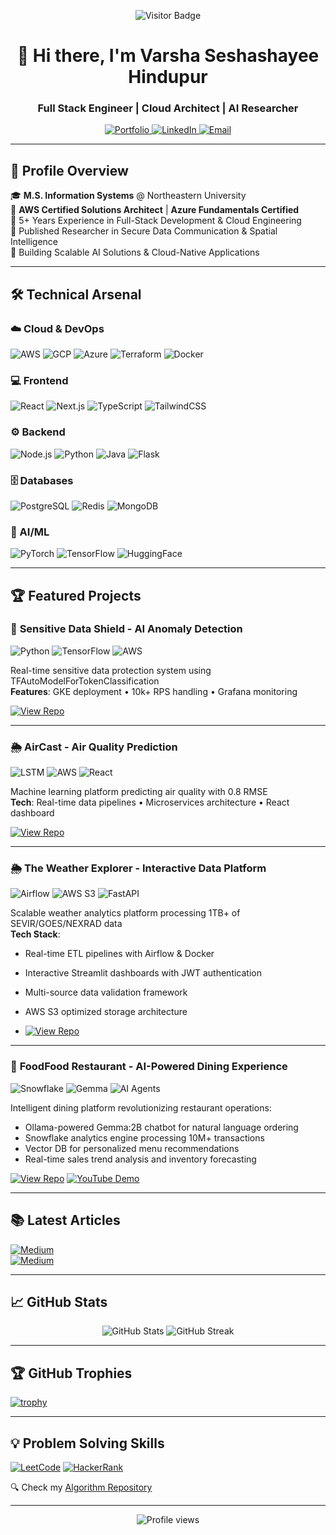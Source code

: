 <p align="center">
  <img src="https://visitor-badge.laobi.icu/badge?page_id=varshahindupur09.varshahindupur09" alt="Visitor Badge"/>
  <h1 align="center">🚀 Hi there, I'm Varsha Seshashayee Hindupur</h1>
  <h3 align="center">Full Stack Engineer | Cloud Architect | AI Researcher</h3>
</p>

<div align="center">
  <a href="https://varshahindupur.com" target="_blank">
    <img src="https://img.shields.io/badge/Portfolio-%23000000.svg?style=for-the-badge&logo=react&logoColor=white" alt="Portfolio"/>
  </a>
  <a href="https://www.linkedin.com/in/varsha-hindupur/" target="_blank">
    <img src="https://img.shields.io/badge/LinkedIn-0077B5?style=for-the-badge&logo=linkedin&logoColor=white" alt="LinkedIn"/>
  </a>
  <a href="mailto:varshashindupur@gmail.com">
    <img src="https://img.shields.io/badge/Email-D14836?style=for-the-badge&logo=gmail&logoColor=white" alt="Email"/>
  </a>
</div>

---

## 📌 Profile Overview

🎓 **M.S. Information Systems** @ Northeastern University  
🏅 **AWS Certified Solutions Architect** | **Azure Fundamentals Certified**  
💼 5+ Years Experience in Full-Stack Development & Cloud Engineering  
🔬 Published Researcher in Secure Data Communication & Spatial Intelligence  
🚀 Building Scalable AI Solutions & Cloud-Native Applications

---

## 🛠️ Technical Arsenal

### ☁️ Cloud & DevOps
![AWS](https://img.shields.io/badge/AWS-%23FF9900.svg?style=flat&logo=amazon-aws&logoColor=white)
![GCP](https://img.shields.io/badge/Google_Cloud-4285F4?style=flat&logo=google-cloud&logoColor=white)
![Azure](https://img.shields.io/badge/Azure-%230072C6.svg?style=flat&logo=microsoft-azure&logoColor=white)
![Terraform](https://img.shields.io/badge/Terraform-623CE4?style=flat&logo=terraform&logoColor=white)
![Docker](https://img.shields.io/badge/Docker-2496ED?style=flat&logo=docker&logoColor=white)

### 💻 Frontend
![React](https://img.shields.io/badge/React-20232A?style=flat&logo=react&logoColor=61DAFB)
![Next.js](https://img.shields.io/badge/Next.js-000000?style=flat&logo=nextdotjs&logoColor=white)
![TypeScript](https://img.shields.io/badge/TypeScript-007ACC?style=flat&logo=typescript&logoColor=white)
![TailwindCSS](https://img.shields.io/badge/Tailwind_CSS-38B2AC?style=flat&logo=tailwind-css&logoColor=white)

### ⚙️ Backend
![Node.js](https://img.shields.io/badge/Node.js-43853D?style=flat&logo=node.js&logoColor=white)
![Python](https://img.shields.io/badge/Python-3776AB?style=flat&logo=python&logoColor=white)
![Java](https://img.shields.io/badge/Java-ED8B00?style=flat&logo=openjdk&logoColor=white)
![Flask](https://img.shields.io/badge/Flask-000000?style=flat&logo=flask&logoColor=white)

### 🗄️ Databases
![PostgreSQL](https://img.shields.io/badge/PostgreSQL-316192?style=flat&logo=postgresql&logoColor=white)
![Redis](https://img.shields.io/badge/Redis-DC382D?style=flat&logo=redis&logoColor=white)
![MongoDB](https://img.shields.io/badge/MongoDB-4EA94B?style=flat&logo=mongodb&logoColor=white)

### 🤖 AI/ML
![PyTorch](https://img.shields.io/badge/PyTorch-EE4C2C?style=flat&logo=pytorch&logoColor=white)
![TensorFlow](https://img.shields.io/badge/TensorFlow-FF6F00?style=flat&logo=tensorflow&logoColor=white)
![HuggingFace](https://img.shields.io/badge/Hugging%20Face-FFD21E?style=flat&logo=huggingface&logoColor=black)

---

## 🏆 Featured Projects

### 🤖 **Sensitive Data Shield** - AI Anomaly Detection
![Python](https://img.shields.io/badge/Python-3776AB?style=flat&logo=python&logoColor=white)
![TensorFlow](https://img.shields.io/badge/TensorFlow-FF6F00?style=flat&logo=tensorflow&logoColor=white)
![AWS](https://img.shields.io/badge/AWS-FF9900?style=flat&logo=amazon-aws&logoColor=white)

Real-time sensitive data protection system using TFAutoModelForTokenClassification  
**Features**: GKE deployment • 10k+ RPS handling • Grafana monitoring

[![View Repo](https://img.shields.io/badge/View_Demo-FF6F00?style=for-the-badge)](https://github.com/varshahindupur09/Sensitive-Data-Shield-AI-Anomaly-Detection-Platform)

---

### 🌦️ **AirCast** - Air Quality Prediction
![LSTM](https://img.shields.io/badge/LSTM-FF6F00?style=flat&logo=keras&logoColor=white)
![AWS](https://img.shields.io/badge/AWS_S3-569A31?style=flat&logo=amazon-s3&logoColor=white)
![React](https://img.shields.io/badge/React-61DAFB?style=flat&logo=react&logoColor=black)

Machine learning platform predicting air quality with 0.8 RMSE  
**Tech**: Real-time data pipelines • Microservices architecture • React dashboard

[![View Repo](https://img.shields.io/badge/View_Demo-FF6F00?style=for-the-badge)](https://github.com/varshahindupur09/AirCast-Predicting-Air-Quality-Using-Machine-Learning)

<!--[![Demo](https://img.shields.io/badge/View_Demo-FF6F00?style=for-the-badge)](https://youtu.be/hNW7EwDtSws)-->

---

### 🌦️ **The Weather Explorer** - Interactive Data Platform
![Airflow](https://img.shields.io/badge/Airflow-017CEE?style=flat&logo=apacheairflow&logoColor=white)
![AWS S3](https://img.shields.io/badge/AWS_S3-569A31?style=flat&logo=amazon-s3&logoColor=white)
![FastAPI](https://img.shields.io/badge/FastAPI-009688?style=flat&logo=fastapi&logoColor=white)

Scalable weather analytics platform processing 1TB+ of SEVIR/GOES/NEXRAD data  
**Tech Stack**:  
- Real-time ETL pipelines with Airflow & Docker
- Interactive Streamlit dashboards with JWT authentication
- Multi-source data validation framework
- AWS S3 optimized storage architecture

- [![View Repo](https://img.shields.io/badge/View_Demo-FF6F00?style=for-the-badge)](https://github.com/varshahindupur09/Weather-Explorer-Interactive-Weather-Data-Visualization)

---

### 🍔 **FoodFood Restaurant** - AI-Powered Dining Experience
![Snowflake](https://img.shields.io/badge/Snowflake-29B5E8?style=flat&logo=snowflake&logoColor=white)
![Gemma](https://img.shields.io/badge/Gemma_LLM-FF6F00?style=flat&logo=huggingface&logoColor=white)
![AI Agents](https://img.shields.io/badge/AI_Agents-000000?style=flat)

Intelligent dining platform revolutionizing restaurant operations:  
- Ollama-powered Gemma:2B chatbot for natural language ordering
- Snowflake analytics engine processing 10M+ transactions
- Vector DB for personalized menu recommendations
- Real-time sales trend analysis and inventory forecasting

[![View Repo](https://img.shields.io/badge/View_Demo-FF0000?style=for-the-badge&logo=youtube&logoColor=white)](https://github.com/varshahindupur09/AI-Chatbot-Prompt-Engineering-with-NLP)
[![YouTube Demo](https://img.shields.io/badge/View_Demo-FF0000?style=for-the-badge&logo=youtube&logoColor=white)](https://youtu.be/hNW7EwDtSws)

---

## 📚 Latest Articles

[![Medium](https://img.shields.io/badge/From_Concept_to_Deployment-000000?style=for-the-badge&logo=medium&logoColor=white)](https://medium.com/@varsha.hindupur/from-concept-to-deployment-leveraging-aws-for-a-large-scale-survey-application-349eed74ec3f)  
[![Medium](https://img.shields.io/badge/Data_Pipelines_Best_Practices-000000?style=for-the-badge&logo=medium&logoColor=white)](https://medium.com/@varsha.hindupur/summarizing-lecture-from-data-ai-world-tour-by-databricks-delta-live-tables-a-to-z-best-practices-479fc704fbd2)

---

## 📈 GitHub Stats

<p align="center">
  <img src="https://github-readme-stats.vercel.app/api?username=varshahindupur09&show_icons=true&theme=radical" alt="GitHub Stats"/>
  <img src="https://github-readme-streak-stats.herokuapp.com/?user=varshahindupur09&theme=radical" alt="GitHub Streak"/>
</p>

---

## 🏆 GitHub Trophies

[![trophy](https://github-profile-trophy.vercel.app/?username=varshahindupur09&theme=onedark)](https://github.com/ryo-ma/github-profile-trophy)

---

## 💡 Problem Solving Skills

[![LeetCode](https://img.shields.io/badge/LeetCode-000000?style=for-the-badge&logo=leetcode&logoColor=#d16c06)](https://leetcode.com/varshahindupur09/)
[![HackerRank](https://img.shields.io/badge/HackerRank-00EA64?style=for-the-badge&logo=hackerrank&logoColor=black)](https://www.hackerrank.com/profile/varshahindupur09)

🔍 Check my [Algorithm Repository](https://github.com/varshahindupur09/Program-Structures-And-Algorithms)

---

<p align="center">
  <img src="https://komarev.com/ghpvc/?username=varshahindupur09&label=Profile+Views&color=blueviolet&style=flat" alt="Profile views"/>
</p>
